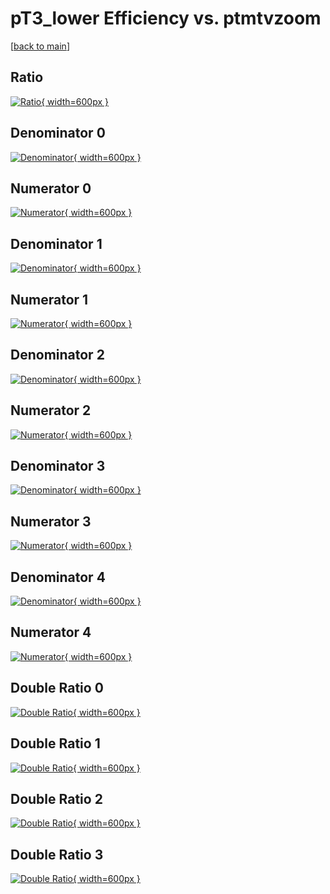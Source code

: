 # pT3_lower Efficiency vs. ptmtvzoom

[[back to main](./)]



## Ratio

[![Ratio](../mtv/var/pT3_lower_base_13_1_eff_ptmtvzoom.png){ width=600px }](../mtv/var/pT3_lower_base_13_1_eff_ptmtvzoom.pdf)

## Denominator 0

[![Denominator](../mtv/den/pT3_lower_base_13_1_eff_ptmtvzoom_den0.png){ width=600px }](../mtv/den/pT3_lower_base_13_1_eff_ptmtvzoom_den0.pdf)

## Numerator 0

[![Numerator](../mtv/num/pT3_lower_base_13_1_eff_ptmtvzoom_num0.png){ width=600px }](../mtv/num/pT3_lower_base_13_1_eff_ptmtvzoom_num0.pdf)

## Denominator 1

[![Denominator](../mtv/den/pT3_lower_base_13_1_eff_ptmtvzoom_den1.png){ width=600px }](../mtv/den/pT3_lower_base_13_1_eff_ptmtvzoom_den1.pdf)

## Numerator 1

[![Numerator](../mtv/num/pT3_lower_base_13_1_eff_ptmtvzoom_num1.png){ width=600px }](../mtv/num/pT3_lower_base_13_1_eff_ptmtvzoom_num1.pdf)

## Denominator 2

[![Denominator](../mtv/den/pT3_lower_base_13_1_eff_ptmtvzoom_den2.png){ width=600px }](../mtv/den/pT3_lower_base_13_1_eff_ptmtvzoom_den2.pdf)

## Numerator 2

[![Numerator](../mtv/num/pT3_lower_base_13_1_eff_ptmtvzoom_num2.png){ width=600px }](../mtv/num/pT3_lower_base_13_1_eff_ptmtvzoom_num2.pdf)

## Denominator 3

[![Denominator](../mtv/den/pT3_lower_base_13_1_eff_ptmtvzoom_den3.png){ width=600px }](../mtv/den/pT3_lower_base_13_1_eff_ptmtvzoom_den3.pdf)

## Numerator 3

[![Numerator](../mtv/num/pT3_lower_base_13_1_eff_ptmtvzoom_num3.png){ width=600px }](../mtv/num/pT3_lower_base_13_1_eff_ptmtvzoom_num3.pdf)

## Denominator 4

[![Denominator](../mtv/den/pT3_lower_base_13_1_eff_ptmtvzoom_den4.png){ width=600px }](../mtv/den/pT3_lower_base_13_1_eff_ptmtvzoom_den4.pdf)

## Numerator 4

[![Numerator](../mtv/num/pT3_lower_base_13_1_eff_ptmtvzoom_num4.png){ width=600px }](../mtv/num/pT3_lower_base_13_1_eff_ptmtvzoom_num4.pdf)

## Double Ratio 0

[![Double Ratio](../mtv/ratio/pT3_lower_base_13_1_eff_ptmtvzoom_ratio0.png){ width=600px }](../mtv/ratio/pT3_lower_base_13_1_eff_ptmtvzoom_ratio0.pdf)

## Double Ratio 1

[![Double Ratio](../mtv/ratio/pT3_lower_base_13_1_eff_ptmtvzoom_ratio1.png){ width=600px }](../mtv/ratio/pT3_lower_base_13_1_eff_ptmtvzoom_ratio1.pdf)

## Double Ratio 2

[![Double Ratio](../mtv/ratio/pT3_lower_base_13_1_eff_ptmtvzoom_ratio2.png){ width=600px }](../mtv/ratio/pT3_lower_base_13_1_eff_ptmtvzoom_ratio2.pdf)

## Double Ratio 3

[![Double Ratio](../mtv/ratio/pT3_lower_base_13_1_eff_ptmtvzoom_ratio3.png){ width=600px }](../mtv/ratio/pT3_lower_base_13_1_eff_ptmtvzoom_ratio3.pdf)

